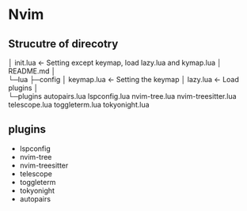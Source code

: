 # Nvim

## Strucutre of direcotry
│  init.lua <- Setting except keymap, load lazy.lua and kymap.lua
│  README.md
│  
└─lua
    ├─config
    │      keymap.lua <- Setting the keymap
    │      lazy.lua <- Load plugins
    │      
    └─plugins
            autopairs.lua
            lspconfig.lua
            nvim-tree.lua
            nvim-treesitter.lua
            telescope.lua
            toggleterm.lua
            tokyonight.lua

## plugins
- lspconfig
- nvim-tree
- nvim-treesitter
- telescope
- toggleterm
- tokyonight
- autopairs

